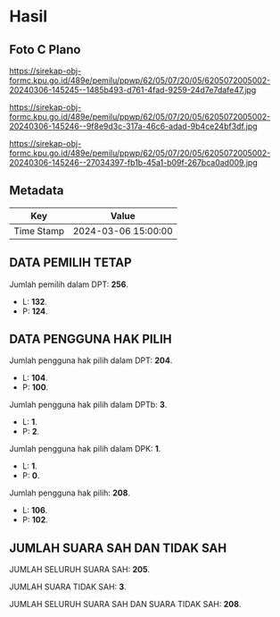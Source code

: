 # Hasil

## Foto C Plano

https://sirekap-obj-formc.kpu.go.id/489e/pemilu/ppwp/62/05/07/20/05/6205072005002-20240306-145245--1485b493-d761-4fad-9259-24d7e7dafe47.jpg

https://sirekap-obj-formc.kpu.go.id/489e/pemilu/ppwp/62/05/07/20/05/6205072005002-20240306-145246--9f8e9d3c-317a-46c6-adad-9b4ce24bf3df.jpg

https://sirekap-obj-formc.kpu.go.id/489e/pemilu/ppwp/62/05/07/20/05/6205072005002-20240306-145246--27034397-fb1b-45a1-b09f-267bca0ad009.jpg


## Metadata

| Key        | Value               |
| ---------- | ------------------- |
| Time Stamp | 2024-03-06 15:00:00 |


## DATA PEMILIH TETAP

Jumlah pemilih dalam DPT: **256**.
 * L: **132**.
 * P: **124**.

## DATA PENGGUNA HAK PILIH

Jumlah pengguna hak pilih dalam DPT: **204**.
 * L: **104**.
 * P: **100**.

Jumlah pengguna hak pilih dalam DPTb: **3**.
 * L: **1**.
 * P: **2**.

Jumlah pengguna hak pilih dalam DPK: **1**.
 * L: **1**.
 * P: **0**.

Jumlah pengguna hak pilih: **208**.
 * L: **106**.
 * P: **102**.

## JUMLAH SUARA SAH DAN TIDAK SAH

JUMLAH SELURUH SUARA SAH: **205**.

JUMLAH SUARA TIDAK SAH: **3**.

JUMLAH SELURUH SUARA SAH DAN SUARA TIDAK SAH: **208**.


